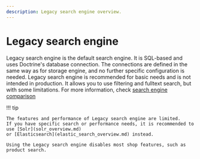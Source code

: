 ```yaml
---
description: Legacy search engine overview.
---
```


# Legacy search engine

Legacy search engine is the default search engine. It is SQL-based and uses Doctrine's database connection.
The connections are defined in the same way as for storage engine, and no further specific configuration is needed.
Legacy search engine is recommended for basic needs and is not intended in production.
It allows you to use filtering and fulltext search, but with some limitations.
For more information, check [search engine comparison](search_engines/#search-engine-comparison)

!!! tip

    The features and performance of Legacy search engine are limited.
    If you have specific search or performance needs, it is recommended to use [Solr](solr_overview.md)
    or [Elasticsearch](elastic_search_overview.md) instead.
    
    Using the Legacy search engine disables most shop features, such as product search.
